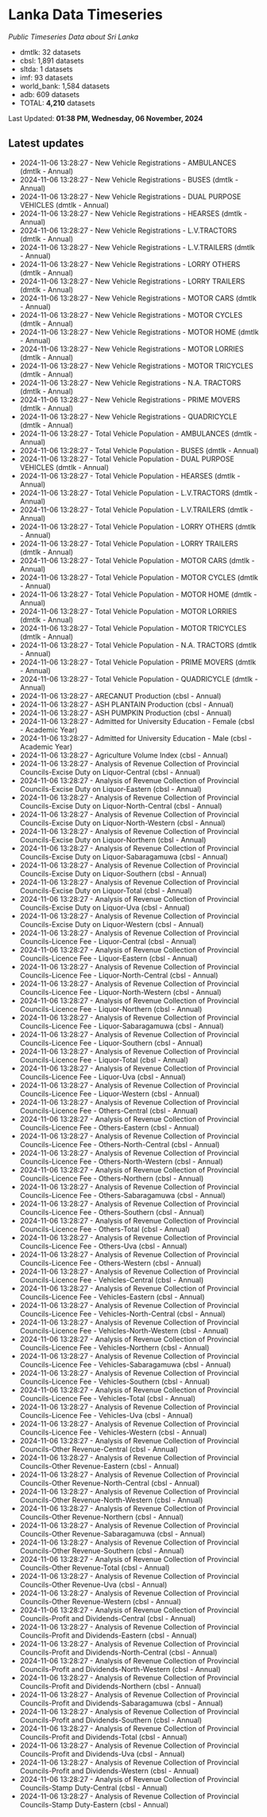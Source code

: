# Lanka Data Timeseries
*Public Timeseries Data about Sri Lanka*

* dmtlk: 32 datasets
* cbsl: 1,891 datasets
* sltda: 1 datasets
* imf: 93 datasets
* world_bank: 1,584 datasets
* adb: 609 datasets
* TOTAL: **4,210** datasets

Last Updated: **01:38 PM, Wednesday, 06 November, 2024**

## Latest updates

* 2024-11-06 13:28:27 - New Vehicle Registrations - AMBULANCES (dmtlk - Annual)
* 2024-11-06 13:28:27 - New Vehicle Registrations - BUSES (dmtlk - Annual)
* 2024-11-06 13:28:27 - New Vehicle Registrations - DUAL PURPOSE VEHICLES (dmtlk - Annual)
* 2024-11-06 13:28:27 - New Vehicle Registrations - HEARSES (dmtlk - Annual)
* 2024-11-06 13:28:27 - New Vehicle Registrations - L.V.TRACTORS (dmtlk - Annual)
* 2024-11-06 13:28:27 - New Vehicle Registrations - L.V.TRAILERS (dmtlk - Annual)
* 2024-11-06 13:28:27 - New Vehicle Registrations - LORRY OTHERS (dmtlk - Annual)
* 2024-11-06 13:28:27 - New Vehicle Registrations - LORRY TRAILERS (dmtlk - Annual)
* 2024-11-06 13:28:27 - New Vehicle Registrations - MOTOR CARS (dmtlk - Annual)
* 2024-11-06 13:28:27 - New Vehicle Registrations - MOTOR CYCLES (dmtlk - Annual)
* 2024-11-06 13:28:27 - New Vehicle Registrations - MOTOR HOME (dmtlk - Annual)
* 2024-11-06 13:28:27 - New Vehicle Registrations - MOTOR LORRIES (dmtlk - Annual)
* 2024-11-06 13:28:27 - New Vehicle Registrations - MOTOR TRICYCLES (dmtlk - Annual)
* 2024-11-06 13:28:27 - New Vehicle Registrations - N.A. TRACTORS (dmtlk - Annual)
* 2024-11-06 13:28:27 - New Vehicle Registrations - PRIME MOVERS (dmtlk - Annual)
* 2024-11-06 13:28:27 - New Vehicle Registrations - QUADRICYCLE (dmtlk - Annual)
* 2024-11-06 13:28:27 - Total Vehicle Population - AMBULANCES (dmtlk - Annual)
* 2024-11-06 13:28:27 - Total Vehicle Population - BUSES (dmtlk - Annual)
* 2024-11-06 13:28:27 - Total Vehicle Population - DUAL PURPOSE VEHICLES (dmtlk - Annual)
* 2024-11-06 13:28:27 - Total Vehicle Population - HEARSES (dmtlk - Annual)
* 2024-11-06 13:28:27 - Total Vehicle Population - L.V.TRACTORS (dmtlk - Annual)
* 2024-11-06 13:28:27 - Total Vehicle Population - L.V.TRAILERS (dmtlk - Annual)
* 2024-11-06 13:28:27 - Total Vehicle Population - LORRY OTHERS (dmtlk - Annual)
* 2024-11-06 13:28:27 - Total Vehicle Population - LORRY TRAILERS (dmtlk - Annual)
* 2024-11-06 13:28:27 - Total Vehicle Population - MOTOR CARS (dmtlk - Annual)
* 2024-11-06 13:28:27 - Total Vehicle Population - MOTOR CYCLES (dmtlk - Annual)
* 2024-11-06 13:28:27 - Total Vehicle Population - MOTOR HOME (dmtlk - Annual)
* 2024-11-06 13:28:27 - Total Vehicle Population - MOTOR LORRIES (dmtlk - Annual)
* 2024-11-06 13:28:27 - Total Vehicle Population - MOTOR TRICYCLES (dmtlk - Annual)
* 2024-11-06 13:28:27 - Total Vehicle Population - N.A. TRACTORS (dmtlk - Annual)
* 2024-11-06 13:28:27 - Total Vehicle Population - PRIME MOVERS (dmtlk - Annual)
* 2024-11-06 13:28:27 - Total Vehicle Population - QUADRICYCLE (dmtlk - Annual)
* 2024-11-06 13:28:27 - ARECANUT Production (cbsl - Annual)
* 2024-11-06 13:28:27 - ASH PLANTAIN Production (cbsl - Annual)
* 2024-11-06 13:28:27 - ASH PUMPKIN Production (cbsl - Annual)
* 2024-11-06 13:28:27 - Admitted for University Education - Female (cbsl - Academic Year)
* 2024-11-06 13:28:27 - Admitted for University Education - Male (cbsl - Academic Year)
* 2024-11-06 13:28:27 - Agriculture Volume Index (cbsl - Annual)
* 2024-11-06 13:28:27 - Analysis of Revenue Collection of Provincial Councils-Excise Duty on Liquor-Central (cbsl - Annual)
* 2024-11-06 13:28:27 - Analysis of Revenue Collection of Provincial Councils-Excise Duty on Liquor-Eastern (cbsl - Annual)
* 2024-11-06 13:28:27 - Analysis of Revenue Collection of Provincial Councils-Excise Duty on Liquor-North-Central (cbsl - Annual)
* 2024-11-06 13:28:27 - Analysis of Revenue Collection of Provincial Councils-Excise Duty on Liquor-North-Western (cbsl - Annual)
* 2024-11-06 13:28:27 - Analysis of Revenue Collection of Provincial Councils-Excise Duty on Liquor-Northern (cbsl - Annual)
* 2024-11-06 13:28:27 - Analysis of Revenue Collection of Provincial Councils-Excise Duty on Liquor-Sabaragamuwa (cbsl - Annual)
* 2024-11-06 13:28:27 - Analysis of Revenue Collection of Provincial Councils-Excise Duty on Liquor-Southern (cbsl - Annual)
* 2024-11-06 13:28:27 - Analysis of Revenue Collection of Provincial Councils-Excise Duty on Liquor-Total (cbsl - Annual)
* 2024-11-06 13:28:27 - Analysis of Revenue Collection of Provincial Councils-Excise Duty on Liquor-Uva (cbsl - Annual)
* 2024-11-06 13:28:27 - Analysis of Revenue Collection of Provincial Councils-Excise Duty on Liquor-Western (cbsl - Annual)
* 2024-11-06 13:28:27 - Analysis of Revenue Collection of Provincial Councils-Licence Fee - Liquor-Central (cbsl - Annual)
* 2024-11-06 13:28:27 - Analysis of Revenue Collection of Provincial Councils-Licence Fee - Liquor-Eastern (cbsl - Annual)
* 2024-11-06 13:28:27 - Analysis of Revenue Collection of Provincial Councils-Licence Fee - Liquor-North-Central (cbsl - Annual)
* 2024-11-06 13:28:27 - Analysis of Revenue Collection of Provincial Councils-Licence Fee - Liquor-North-Western (cbsl - Annual)
* 2024-11-06 13:28:27 - Analysis of Revenue Collection of Provincial Councils-Licence Fee - Liquor-Northern (cbsl - Annual)
* 2024-11-06 13:28:27 - Analysis of Revenue Collection of Provincial Councils-Licence Fee - Liquor-Sabaragamuwa (cbsl - Annual)
* 2024-11-06 13:28:27 - Analysis of Revenue Collection of Provincial Councils-Licence Fee - Liquor-Southern (cbsl - Annual)
* 2024-11-06 13:28:27 - Analysis of Revenue Collection of Provincial Councils-Licence Fee - Liquor-Total (cbsl - Annual)
* 2024-11-06 13:28:27 - Analysis of Revenue Collection of Provincial Councils-Licence Fee - Liquor-Uva (cbsl - Annual)
* 2024-11-06 13:28:27 - Analysis of Revenue Collection of Provincial Councils-Licence Fee - Liquor-Western (cbsl - Annual)
* 2024-11-06 13:28:27 - Analysis of Revenue Collection of Provincial Councils-Licence Fee - Others-Central (cbsl - Annual)
* 2024-11-06 13:28:27 - Analysis of Revenue Collection of Provincial Councils-Licence Fee - Others-Eastern (cbsl - Annual)
* 2024-11-06 13:28:27 - Analysis of Revenue Collection of Provincial Councils-Licence Fee - Others-North-Central (cbsl - Annual)
* 2024-11-06 13:28:27 - Analysis of Revenue Collection of Provincial Councils-Licence Fee - Others-North-Western (cbsl - Annual)
* 2024-11-06 13:28:27 - Analysis of Revenue Collection of Provincial Councils-Licence Fee - Others-Northern (cbsl - Annual)
* 2024-11-06 13:28:27 - Analysis of Revenue Collection of Provincial Councils-Licence Fee - Others-Sabaragamuwa (cbsl - Annual)
* 2024-11-06 13:28:27 - Analysis of Revenue Collection of Provincial Councils-Licence Fee - Others-Southern (cbsl - Annual)
* 2024-11-06 13:28:27 - Analysis of Revenue Collection of Provincial Councils-Licence Fee - Others-Total (cbsl - Annual)
* 2024-11-06 13:28:27 - Analysis of Revenue Collection of Provincial Councils-Licence Fee - Others-Uva (cbsl - Annual)
* 2024-11-06 13:28:27 - Analysis of Revenue Collection of Provincial Councils-Licence Fee - Others-Western (cbsl - Annual)
* 2024-11-06 13:28:27 - Analysis of Revenue Collection of Provincial Councils-Licence Fee - Vehicles-Central (cbsl - Annual)
* 2024-11-06 13:28:27 - Analysis of Revenue Collection of Provincial Councils-Licence Fee - Vehicles-Eastern (cbsl - Annual)
* 2024-11-06 13:28:27 - Analysis of Revenue Collection of Provincial Councils-Licence Fee - Vehicles-North-Central (cbsl - Annual)
* 2024-11-06 13:28:27 - Analysis of Revenue Collection of Provincial Councils-Licence Fee - Vehicles-North-Western (cbsl - Annual)
* 2024-11-06 13:28:27 - Analysis of Revenue Collection of Provincial Councils-Licence Fee - Vehicles-Northern (cbsl - Annual)
* 2024-11-06 13:28:27 - Analysis of Revenue Collection of Provincial Councils-Licence Fee - Vehicles-Sabaragamuwa (cbsl - Annual)
* 2024-11-06 13:28:27 - Analysis of Revenue Collection of Provincial Councils-Licence Fee - Vehicles-Southern (cbsl - Annual)
* 2024-11-06 13:28:27 - Analysis of Revenue Collection of Provincial Councils-Licence Fee - Vehicles-Total (cbsl - Annual)
* 2024-11-06 13:28:27 - Analysis of Revenue Collection of Provincial Councils-Licence Fee - Vehicles-Uva (cbsl - Annual)
* 2024-11-06 13:28:27 - Analysis of Revenue Collection of Provincial Councils-Licence Fee - Vehicles-Western (cbsl - Annual)
* 2024-11-06 13:28:27 - Analysis of Revenue Collection of Provincial Councils-Other Revenue-Central (cbsl - Annual)
* 2024-11-06 13:28:27 - Analysis of Revenue Collection of Provincial Councils-Other Revenue-Eastern (cbsl - Annual)
* 2024-11-06 13:28:27 - Analysis of Revenue Collection of Provincial Councils-Other Revenue-North-Central (cbsl - Annual)
* 2024-11-06 13:28:27 - Analysis of Revenue Collection of Provincial Councils-Other Revenue-North-Western (cbsl - Annual)
* 2024-11-06 13:28:27 - Analysis of Revenue Collection of Provincial Councils-Other Revenue-Northern (cbsl - Annual)
* 2024-11-06 13:28:27 - Analysis of Revenue Collection of Provincial Councils-Other Revenue-Sabaragamuwa (cbsl - Annual)
* 2024-11-06 13:28:27 - Analysis of Revenue Collection of Provincial Councils-Other Revenue-Southern (cbsl - Annual)
* 2024-11-06 13:28:27 - Analysis of Revenue Collection of Provincial Councils-Other Revenue-Total (cbsl - Annual)
* 2024-11-06 13:28:27 - Analysis of Revenue Collection of Provincial Councils-Other Revenue-Uva (cbsl - Annual)
* 2024-11-06 13:28:27 - Analysis of Revenue Collection of Provincial Councils-Other Revenue-Western (cbsl - Annual)
* 2024-11-06 13:28:27 - Analysis of Revenue Collection of Provincial Councils-Profit and Dividends-Central (cbsl - Annual)
* 2024-11-06 13:28:27 - Analysis of Revenue Collection of Provincial Councils-Profit and Dividends-Eastern (cbsl - Annual)
* 2024-11-06 13:28:27 - Analysis of Revenue Collection of Provincial Councils-Profit and Dividends-North-Central (cbsl - Annual)
* 2024-11-06 13:28:27 - Analysis of Revenue Collection of Provincial Councils-Profit and Dividends-North-Western (cbsl - Annual)
* 2024-11-06 13:28:27 - Analysis of Revenue Collection of Provincial Councils-Profit and Dividends-Northern (cbsl - Annual)
* 2024-11-06 13:28:27 - Analysis of Revenue Collection of Provincial Councils-Profit and Dividends-Sabaragamuwa (cbsl - Annual)
* 2024-11-06 13:28:27 - Analysis of Revenue Collection of Provincial Councils-Profit and Dividends-Southern (cbsl - Annual)
* 2024-11-06 13:28:27 - Analysis of Revenue Collection of Provincial Councils-Profit and Dividends-Total (cbsl - Annual)
* 2024-11-06 13:28:27 - Analysis of Revenue Collection of Provincial Councils-Profit and Dividends-Uva (cbsl - Annual)
* 2024-11-06 13:28:27 - Analysis of Revenue Collection of Provincial Councils-Profit and Dividends-Western (cbsl - Annual)
* 2024-11-06 13:28:27 - Analysis of Revenue Collection of Provincial Councils-Stamp Duty-Central (cbsl - Annual)
* 2024-11-06 13:28:27 - Analysis of Revenue Collection of Provincial Councils-Stamp Duty-Eastern (cbsl - Annual)